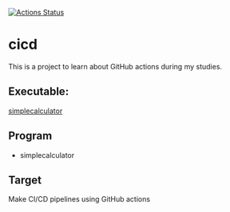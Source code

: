 [![Actions Status](https://github.com/eckbalu/cicd/workflows/Test,%20build%20and%20release/badge.svg)](https://github.com/eckbalu/cicd/actions)

# cicd

This is a project to learn about GitHub actions during my studies.

## Executable:

[simplecalculator](https://github.com/eckbalu/cicd/releases/tag/latest)

## Program

- simplecalculator

## Target

Make CI/CD pipelines using GitHub actions

